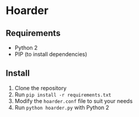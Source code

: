 Hoarder
========

Requirements
------------
- Python 2
- PIP (to install dependencies)

Install
-------
1. Clone the repository
2. Run `pip install -r requirements.txt`
3. Modify the `hoarder.conf` file to suit your needs
4. Run `python hoarder.py` with Python 2
